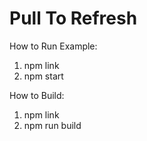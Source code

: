# Pull To Refresh

How to Run Example:
1. npm link
2. npm start

How to Build:
1. npm link
2. npm run build

